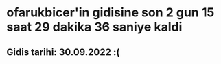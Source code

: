 # ofarukbicer'in gidisine son 2 gun 15 saat 29 dakika 36 saniye kaldi

## Gidis tarihi: 30.09.2022 :(